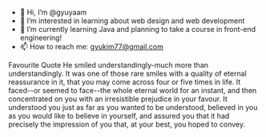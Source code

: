 - 👋 Hi, I’m @gyuyaam
- 👀 I’m interested in learning about web design and web development
- 🌱 I’m currently learning Java and planning to take a course in front-end engineering!
- 📫 How to reach me: gyukim77@gmail.com

Favourite Quote
He smiled understandingly-much more than understandingly. It was one of those rare smiles with a quality of eternal reassurance in it, that you may come across four or five times in life. It faced--or seemed to face--the whole eternal world for an instant, and then concentrated on you with an irresistible prejudice in your favour. It understood you just as far as you wanted to be understood, believed in you as you would like to believe in yourself, and assured you that it had precisely the impression of you that, at your best, you hoped to convey.
<!---
gyuyaam/gyuyaam is a ✨ special ✨ repository because its `README.md` (this file) appears on your GitHub profile.
You can click the Preview link to take a look at your changes.
--->
